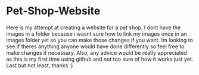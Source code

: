 # Pet-Shop-Website
Here is my attempt at creating a website for a pet shop.
I dont have the images in a folder because i wasnt sure how to link my images once in an images folder yet so you can make those changes if you want.
Im looking to see if theres anything anyone would have done differently so feel free to make changes if necessary.
Also, any advice would be reatly appreciated as this is my first time using github and not too sure of how it works just yet.
Last but not least, thanks :)

